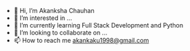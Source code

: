 - 👋 Hi, I’m Akanksha Chauhan
- 👀 I’m interested in ...
- 🌱 I’m currently learning Full Stack Development and Python
- 💞️ I’m looking to collaborate on ...
- 📫 How to reach me akankaku1998@gmail.com

<!---
akankaku1998/akankaku1998 is a ✨ special ✨ repository because its `README.md` (this file) appears on your GitHub profile.
You can click the Preview link to take a look at your changes.
--->
